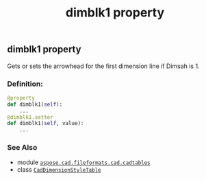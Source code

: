 ﻿---
title: dimblk1 property
second_title: Aspose.CAD for Python via .NET API References
description: 
type: docs
weight: 290
url: /python-net/aspose.cad.fileformats.cad.cadtables/caddimensionstyletable/dimblk1/
is_root: false
---

## dimblk1 property


Gets or sets the arrowhead for the first dimension line if Dimsah is 1.
### Definition:
```python
@property
def dimblk1(self):
    ...
@dimblk1.setter
def dimblk1(self, value):
    ...
```

### See Also
* module [`aspose.cad.fileformats.cad.cadtables`](../../)
* class [`CadDimensionStyleTable`](/cad/python-net/aspose.cad.fileformats.cad.cadtables/caddimensionstyletable)
